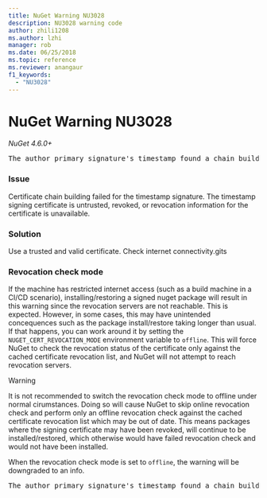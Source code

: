 ```yaml
---
title: NuGet Warning NU3028
description: NU3028 warning code
author: zhili1208
ms.author: lzhi
manager: rob
ms.date: 06/25/2018
ms.topic: reference
ms.reviewer: anangaur
f1_keywords:
  - "NU3028"
---
```


# NuGet Warning NU3028

*NuGet 4.6.0+*

<pre>The author primary signature's timestamp found a chain building issue: The revocation function was unable to check revocation because the revocation server could not be reached. For more information, visit https://aka.ms/certificateRevocationMode</pre>

### Issue
Certificate chain building failed for the timestamp signature. The timestamp signing certificate is untrusted, revoked, or revocation information for the certificate is unavailable.

### Solution
Use a trusted and valid certificate. Check internet connectivity.gits

### Revocation check mode
If the machine has restricted internet access (such as a build machine in a CI/CD scenario), installing/restoring a signed nuget package will result in this warning since the revocation servers are not reachable. This is expected.
However, in some cases, this may have unintended concequences such as the package install/restore taking longer than usual. If that happens, you can work around it by setting the `NUGET_CERT_REVOCATION_MODE` environment variable to `offline`. This will force NuGet to check the revocation status of the certificate only against the cached certificate revocation list, and NuGet will not attempt to reach revocation servers.

> [!Warning]
> It is not recommended to switch the revocation check mode to offline under normal cirumstances. Doing so will cause NuGet to skip online revocation check and perform only an offline revocation check against the cached certificate revocation list which may be out of date. This means packages where the signing certificate may have been revoked, will continue to be installed/restored, which otherwise would have failed revocation check and would not have been installed.

When the revocation check mode is set to `offline`, the warning will be downgraded to an info.

<pre>The author primary signature's timestamp found a chain building issue: The revocation function was unable to check revocation because the certificate is not available in the cached certificate revocation list and NUGET_CERT_REVOCATION_MODE environment variable has been set to offline. For more information, visit https://aka.ms/certificateRevocationMode.</pre>
